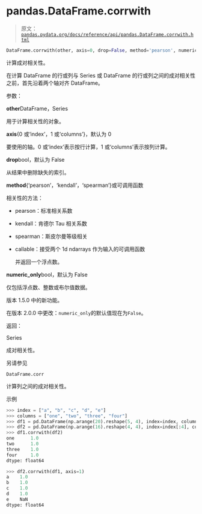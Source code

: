 # pandas.DataFrame.corrwith

> 原文：[`pandas.pydata.org/docs/reference/api/pandas.DataFrame.corrwith.html`](https://pandas.pydata.org/docs/reference/api/pandas.DataFrame.corrwith.html)

```py
DataFrame.corrwith(other, axis=0, drop=False, method='pearson', numeric_only=False)
```

计算成对相关性。

在计算 DataFrame 的行或列与 Series 或 DataFrame 的行或列之间的成对相关性之前，首先沿着两个轴对齐 DataFrame。

参数：

**other**DataFrame，Series

用于计算相关性的对象。

**axis**{0 或‘index’，1 或‘columns’}，默认为 0

要使用的轴。0 或‘index’表示按行计算，1 或‘columns’表示按列计算。

**drop**bool，默认为 False

从结果中删除缺失的索引。

**method**{‘pearson’，‘kendall’，‘spearman’}或可调用函数

相关性的方法：

+   pearson：标准相关系数

+   kendall：肯德尔 Tau 相关系数

+   spearman：斯皮尔曼等级相关

+   callable：接受两个 1d ndarrays 作为输入的可调用函数

    并返回一个浮点数。

**numeric_only**bool，默认为 False

仅包括浮点数、整数或布尔值数据。

版本 1.5.0 中的新功能。

在版本 2.0.0 中更改：`numeric_only`的默认值现在为`False`。

返回：

Series

成对相关性。

另请参见

`DataFrame.corr`

计算列之间的成对相关性。

示例

```py
>>> index = ["a", "b", "c", "d", "e"]
>>> columns = ["one", "two", "three", "four"]
>>> df1 = pd.DataFrame(np.arange(20).reshape(5, 4), index=index, columns=columns)
>>> df2 = pd.DataFrame(np.arange(16).reshape(4, 4), index=index[:4], columns=columns)
>>> df1.corrwith(df2)
one      1.0
two      1.0
three    1.0
four     1.0
dtype: float64 
```

```py
>>> df2.corrwith(df1, axis=1)
a    1.0
b    1.0
c    1.0
d    1.0
e    NaN
dtype: float64 
```

